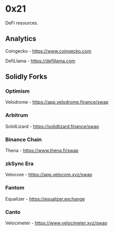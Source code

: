 # 0x21

DeFi resources.

## Analytics

Coingecko - https://www.coingecko.com

DefiLlama - https://defillama.com


## Solidly Forks

### Optimism

Velodrome - https://app.velodrome.finance/swap

### Arbitrum

SolidLizard - https://solidlizard.finance/swap

### Binance Chain

Thena - https://www.thena.fi/swap

### zkSync Era

Velocore - https://app.velocore.xyz/swap

### Fantom

Equalizer - https://equalizer.exchange

### Canto

Velocimeter - https://www.velocimeter.xyz/swap
